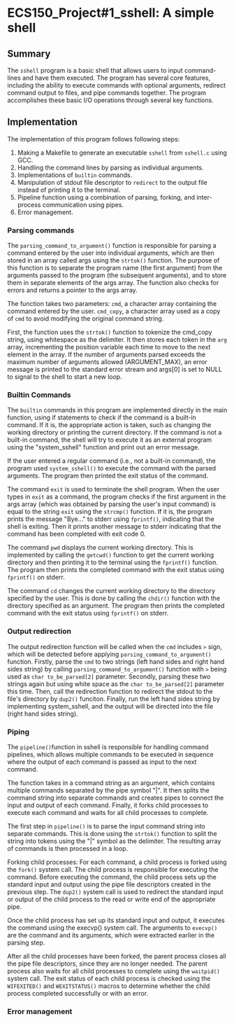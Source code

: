 # ECS150_Project#1_sshell: A simple shell

## Summary

The `sshell` program is a basic shell that allows users to input command-lines and 
have them executed. The program has several core features, including the ability to 
execute commands with optional arguments, redirect command output to files, and pipe 
commands together. The program accomplishes these basic I/O operations through several 
key functions.

## Implementation

The implementation of this program follows following steps:
1. Making a Makefile to generate an executable `sshell` from `sshell.c` using GCC. 
2. Handling the command lines by parsing as individual arguments.  
3. Implementations of `builtin` commands.
4. Manipulation of stdout file descriptor to `redirect` to the output file instead 
of printing it to the terminal. 
5. Pipeline function using a combination of parsing, forking, and inter-process 
communication using pipes. 
6. Error management.


### Parsing commands

The `parsing_command_to_argument()` function is responsible for parsing a command 
entered by the user into individual arguments, which are then stored in an array 
called args using the `strtok()` function. The purpose of this function is to separate 
the program name (the first argument) from the arguments passed to the program (the 
subsequent arguments), and to store them in separate elements of the args array. The 
function also checks for errors and returns a pointer to the args array.

The function takes two parameters: `cmd`, a character array containing the command 
entered by the user. `cmd_copy`, a character array used as a copy of `cmd` to avoid 
modifying the original command string.

First, the function uses the `strtok()` function to tokenize the cmd_copy 
string, using whitespace as the delimiter. It then stores each token in the `arg` 
array, incrementing the position variable each time to move to the next element in the 
array.  If the number of arguments parsed exceeds the maximum number of arguments 
allowed (ARGUMENT_MAX), an error message is printed to the standard error stream and 
args[0] is set to NULL to signal to the shell to start a new loop.

### Builtin Commands

The `builtin` commands in this program are implemented directly in the main function, 
using if statements to check if the command is a built-in command. If it is, the 
appropriate action is taken, such as changing the working directory or printing the 
current directory. If the command is not a built-in command, the shell will try to 
execute it as an external program using the "system_sshell" function and print out an 
error message.

If the user entered a regular command (i.e., not a built-in command), the program used 
`system_sshell()` to execute the command with the parsed arguments. The program then 
printed the exit status of the command.

The command `exit` is used to terminate the shell program. When the user types in 
`exit` as a command, the program checks if the first argument in the args array (which 
was obtained by parsing the user's input command) is equal to the string `exit` using 
the `strcmp()` function. If it is, the program prints the message "Bye..." to stderr 
using `fprintf()`, indicating that the shell is exiting. Then it prints another 
message to stderr indicating that the command has been completed with exit code 0.

The command `pwd` displays the current working directory. This is implemented by 
calling the `getcwd()` function to get the current working directory and then printing 
it to the terminal using the `fprintf()` function. The program then prints the 
completed command with the exit status using `fprintf()` on stderr.

The command `cd` changes the current working directory to the directory specified by 
the user. This is done by calling the `chdir()` function with the directory specified 
as an argument. The program then prints the completed command with the exit status 
using `fprintf()` on stderr.

### Output redirection
The output redirection function will be called when the `cmd` includes `>` sign, which
will be detected before applying `parsing_command_to_argument()` function. Firstly, 
parse the `cmd` to two strings (left hand sides and right hand sides string) by 
calling `parsing_command_to_argument()` function with `>` being used as 
`char to_be_parsed[2]` parameter. Secondly, parsing these two strings again but using 
white space as the `char to_be_parsed[2]` parameter this time. Then, call the 
redirection function to redirect the stdout to the file's directory by `dup2()` funciton. 
Finally, run the left hand sides string by implementing system_sshell, and the output 
will be directed into the file (right hand sides string).

### Piping
 
The `pipeline()`function in sshell is responsible for handling command pipelines, 
which allows multiple commands to be executed in sequence where the output of each 
command is passed as input to the next command.

The function takes in a command string as an argument, which contains multiple 
commands separated by the pipe symbol "|". It then splits the command string into 
separate commands and creates pipes to connect the input and output of each command. 
Finally, it forks child processes to execute each command and waits for all child 
processes to complete.

The first step in `pipeline()` is to parse the input command string into separate 
commands. This is done using the `strtok()` function to split the string into tokens 
using the "|" symbol as the delimiter. The resulting array of commands is then 
processed in a loop.

Forking child processes: For each command, a child process is forked using the `fork()` 
system call. The child process is responsible for executing the command. Before 
executing the command, the child process sets up the standard input and output using 
the pipe file descriptors created in the previous step. The `dup2()` system call is used 
to redirect the standard input or output of the child process to the read or write end 
of the appropriate pipe.

Once the child process has set up its standard input and output, it executes the 
command using the execvp() system call. The arguments to `evecvp()` are the command and 
its arguments, which were extracted earlier in the parsing step.

After all the child processes have been forked, the parent process closes all the pipe 
file descriptors, since they are no longer needed. The parent process also waits for 
all child processes to complete using the `waitpid()` system call. The exit status of 
each child process is checked using the `WIFEXITED()` and `WEXITSTATUS()` macros to 
determine whether the child process completed successfully or with an error.


### Error management
